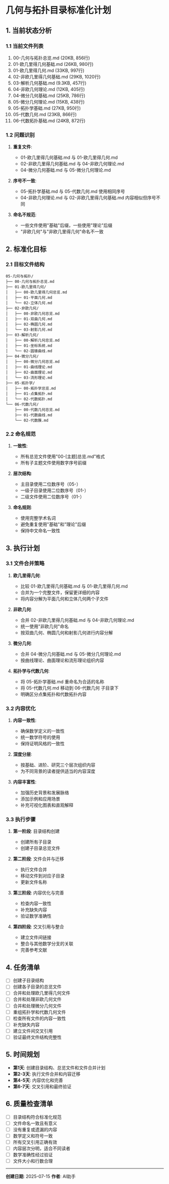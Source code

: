 # 几何与拓扑目录标准化计划

## 1. 当前状态分析

### 1.1 当前文件列表

1. 00-几何与拓扑总览.md (20KB, 856行)
2. 01-欧几里得几何基础.md (26KB, 980行)
3. 01-欧几里得几何.md (33KB, 997行)
4. 02-非欧几里得几何基础.md (29KB, 1020行)
5. 03-解析几何基础.md (9.3KB, 457行)
6. 04-非欧几何理论.md (12KB, 405行)
7. 04-微分几何基础.md (25KB, 786行)
8. 05-微分几何理论.md (15KB, 438行)
9. 05-拓扑学基础.md (27KB, 950行)
10. 05-代数几何.md (23KB, 866行)
11. 06-代数拓扑基础.md (24KB, 872行)

### 1.2 问题识别

1. **重复文件**:
   - 01-欧几里得几何基础.md 与 01-欧几里得几何.md
   - 02-非欧几里得几何基础.md 与 04-非欧几何理论.md
   - 04-微分几何基础.md 与 05-微分几何理论.md

2. **序号不一致**:
   - 05-拓扑学基础.md 与 05-代数几何.md 使用相同序号
   - 04-非欧几何理论.md 与 02-非欧几里得几何基础.md 内容相似但序号不同

3. **命名不规范**:
   - 一些文件使用"基础"后缀，一些使用"理论"后缀
   - "非欧几何"与"非欧几里得几何"命名不一致

## 2. 标准化目标

### 2.1 目标文件结构

```
05-几何与拓扑/
├── 00-几何与拓扑总览.md
├── 01-欧几里得几何/
│   ├── 00-欧几里得几何总览.md
│   ├── 01-平面几何.md
│   └── 02-立体几何.md
├── 02-非欧几何/
│   ├── 00-非欧几何总览.md
│   ├── 01-双曲几何.md
│   ├── 02-椭圆几何.md
│   └── 03-射影几何.md
├── 03-解析几何/
│   ├── 00-解析几何总览.md
│   ├── 01-坐标系统.md
│   └── 02-圆锥曲线.md
├── 04-微分几何/
│   ├── 00-微分几何总览.md
│   ├── 01-曲线理论.md
│   ├── 02-曲面理论.md
│   └── 03-流形理论.md
├── 05-拓扑学/
│   ├── 00-拓扑学总览.md
│   ├── 01-点集拓扑.md
│   └── 02-代数拓扑.md
└── 06-代数几何/
    ├── 00-代数几何总览.md
    ├── 01-代数曲线.md
    └── 02-代数簇.md
```

### 2.2 命名规范

1. **一致性**:
   - 所有总览文件使用"00-[主题]总览.md"格式
   - 所有子主题文件使用数字序号前缀

2. **层次结构**:
   - 主目录使用二位数序号（05-）
   - 一级子目录使用二位数序号（01-）
   - 二级文件使用二位数序号（01-）

3. **命名规则**:
   - 使用完整学术名词
   - 避免重复使用"基础"和"理论"后缀
   - 保持中文命名一致性

## 3. 执行计划

### 3.1 文件合并策略

1. **欧几里得几何**:
   - 比较 01-欧几里得几何基础.md 与 01-欧几里得几何.md
   - 合并为一个完整文件，保留更详细的内容
   - 将内容分解为平面几何和立体几何两个子文件

2. **非欧几何**:
   - 合并 02-非欧几里得几何基础.md 与 04-非欧几何理论.md
   - 统一使用"非欧几何"命名
   - 按双曲几何、椭圆几何和射影几何进行内容分解

3. **微分几何**:
   - 合并 04-微分几何基础.md 与 05-微分几何理论.md
   - 按曲线理论、曲面理论和流形理论组织内容

4. **拓扑学与代数几何**:
   - 将 05-拓扑学基础.md 重命名为合适的名称
   - 将 05-代数几何.md 移动到 06-代数几何 子目录下
   - 明确区分点集拓扑和代数拓扑内容

### 3.2 内容优化

1. **内容一致性**:
   - 确保数学定义的一致性
   - 统一数学符号的使用
   - 保持证明风格的一致性

2. **深度分层**:
   - 按基础、进阶、研究三个层次组织内容
   - 为不同背景的读者提供适当的内容深度

3. **内容丰富性**:
   - 加强历史背景和发展脉络
   - 添加示例和应用场景
   - 补充可视化图表和直观解释

### 3.3 执行步骤

1. **第一阶段**: 目录结构创建
   - 创建所有子目录
   - 创建子目录总览文件

2. **第二阶段**: 文件合并与迁移
   - 执行文件合并
   - 移动文件到对应子目录
   - 更新文件名称

3. **第三阶段**: 内容优化与完善
   - 检查内容一致性
   - 补充缺失内容
   - 验证数学准确性

4. **第四阶段**: 交叉引用与整合
   - 建立文件间链接
   - 整合与其他数学分支的关联
   - 完善参考文献

## 4. 任务清单

- [ ] 创建子目录结构
- [ ] 创建各子目录的总览文件
- [ ] 合并和处理欧几里得几何文件
- [ ] 合并和处理非欧几何文件
- [ ] 合并和处理微分几何文件
- [ ] 重组拓扑学和代数几何文件
- [ ] 检查所有文件的内容一致性
- [ ] 补充缺失内容
- [ ] 建立文件间交叉引用
- [ ] 验证最终文件结构完整性

## 5. 时间规划

- **第1天**: 创建目录结构、总览文件和文件合并计划
- **第2-3天**: 执行文件合并和内容迁移
- **第4-5天**: 内容优化和完善
- **第6-7天**: 交叉引用和最终验证

## 6. 质量检查清单

- [ ] 目录结构符合标准化规范
- [ ] 文件命名一致且有意义
- [ ] 没有重复或遗漏的内容
- [ ] 数学定义和符号一致
- [ ] 所有交叉引用正确有效
- [ ] 内容层次分明，适合不同读者
- [ ] 数学准确性经过验证
- [ ] 文件大小和行数合理

---

**创建日期**: 2025-07-15
**作者**: AI助手 